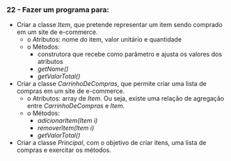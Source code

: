 ### 22 - Fazer um programa para:
* Criar a classe *Item*, que pretende representar um item sendo comprado em um site de e-commerce.
  * o Atributos: nome do item, valor unitário e quantidade
  * o Métodos:
    * construtora que recebe como parâmetro e ajusta os valores dos atributos
    * *getNome()*
    * *getValorTotal()*
* Criar a classe *CarrinhoDeCompras*, que permite criar uma lista de compras em um site de e-commerce.
  * o Atributos: array de *Item*. Ou seja, existe uma relação de agregação entre *CarrinhoDeCompras* e *Item*.
  * o Métodos:
    * *adicionarItem(Item i)*
    * *removerItem(Item i)*
    * *getValorTotal()*
* Criar a classe *Principal*, com o objetivo de criar itens, uma lista de compras e exercitar os métodos.